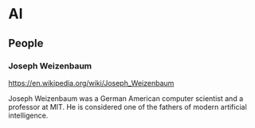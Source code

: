 # AI

## People

### Joseph Weizenbaum

https://en.wikipedia.org/wiki/Joseph_Weizenbaum

Joseph Weizenbaum was a German American computer scientist and a professor at MIT. He is considered one of the fathers of modern artificial intelligence.
